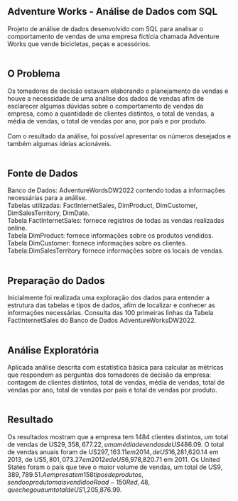 ## Adventure Works - Análise de Dados com SQL
Projeto de análise de dados desenvolvido com SQL para analisar o comportamento de vendas de uma empresa fictícia chamada Adventure Works que vende bicicletas, peças e acessórios. 
<br><br>
## O Problema
Os tomadores de decisão estavam elaborando o planejamento de vendas e houve a necessidade de uma análise dos dados de vendas afim de esclarecer algumas dúvidas sobre o comportamento de vendas da empresa, como a quantidade de clientes distintos, o total de vendas, a média de vendas, o total de vendas por ano, por país e por produto.
<br><br>
Com o resultado da análise, foi possível apresentar os números desejados e também algumas ideias acionáveis.
<br><br>
## Fonte de Dados
Banco de Dados: AdventureWordsDW2022 contendo todas a informações necessárias para a análise.
<br> 
Tabelas utilizadas: FactInternetSales, DimProduct, DimCustomer, DimSalesTerritory, DimDate.
<br> 
Tabela FactInternetSales: fornece registros de todas as vendas realizadas online.
<br> 
Tabela DimProduct: fornece informações sobre os produtos vendidos.
<br> 
Tabela DimCustomer: fornece informações sobre os clientes.
<br> 
Tabela:DimSalesTerritory fornece informações sobre os locais de vendas.
<br><br>
## Preparação do Dados
Inicialmente foi realizada uma exploração dos dados para entender a estrutura das tabelas e tipos de dados, afim de localizar e conhecer as informações necessárias. Consulta das 100 primeiras linhas da Tabela FactInternetSales do Banco de Dados AdventureWorksDW2022. 
<br><br>
## Análise Exploratória
Aplicada análise descrita com estatística básica para calcular as métricas que respondem as perguntas dos tomadores de decisão da empresa: contagem de clientes distintos, total de vendas, média de vendas, total de vendas por ano, total de vendas por país e total de vendas por produto. 
<br><br>
## Resultado 
Os resultados mostram que a empresa tem 1484 clientes distintos, um total de vendas de US$29,358,677.22, uma média de vendas de US$486.09. O total de vendas anuais foram de US$297,163.11 em 2014, de US$16,281,620.14 em 2013, de US$5,801,073.27 em 2012 e de US$6,978,820.71 em 2011. Os United States foram o país que teve o maior volume de vendas, um total de US$9,389,789.51. A empresa tem 158 tipos de produtos, sendo o produto mais vendido o Road-150 Red, 48, que chegou a um total de US$1,205,876.99.












